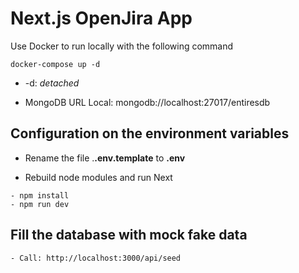 # Next.js OpenJira App
Use Docker to run locally with the following command
``````````
docker-compose up -d
``````````

*  -d: _detached_

* MongoDB URL Local:
mongodb://localhost:27017/entiresdb

## Configuration on the environment variables
* Rename the file .__.env.template__ to __.env__

* Rebuild node modules and run Next
``````````
- npm install
- npm run dev
``````````
## Fill the database with mock fake data

```
- Call: http://localhost:3000/api/seed
```